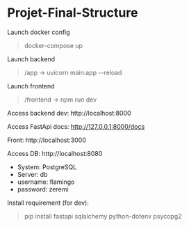 # Projet-Final-Structure

Launch docker config

> docker-compose up

Launch backend

> /app -> uvicorn main:app --reload

Launch frontend

> /frontend -> npm run dev

Access backend dev: http://localhost:8000

<!-- Access backend prod: http://localhost:5226 -->

Access FastApi docs: http://127.0.0.1:8000/docs

Front: http://localhost:3000

Access DB: http://localhost:8080

- System: PostgreSQL
- Server: db
- username: flamingo
- password: zeremi

Install requirement (for dev):

> pip install fastapi sqlalchemy python-dotenv psycopg2
